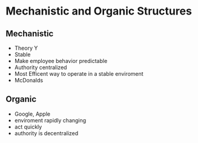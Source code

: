 # Mechanistic and Organic Structures

## Mechanistic
- Theory Y
- Stable
- Make employee behavior predictable
- Authority centralized
- Most Efficent way to operate in a stable enviroment
- McDonalds


## Organic
- Google, Apple
- enviroment rapidly changing
- act quickly
- authority is decentralized
